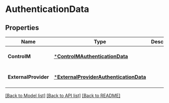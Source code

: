 # AuthenticationData

## Properties
Name | Type | Description | Notes
------------ | ------------- | ------------- | -------------
**ControlM** | [***ControlMAuthenticationData**](ControlMAuthenticationData.md) |  | [optional] [default to null]
**ExternalProvider** | [***ExternalProviderAuthenticationData**](ExternalProviderAuthenticationData.md) |  | [optional] [default to null]

[[Back to Model list]](../README.md#documentation-for-models) [[Back to API list]](../README.md#documentation-for-api-endpoints) [[Back to README]](../README.md)

